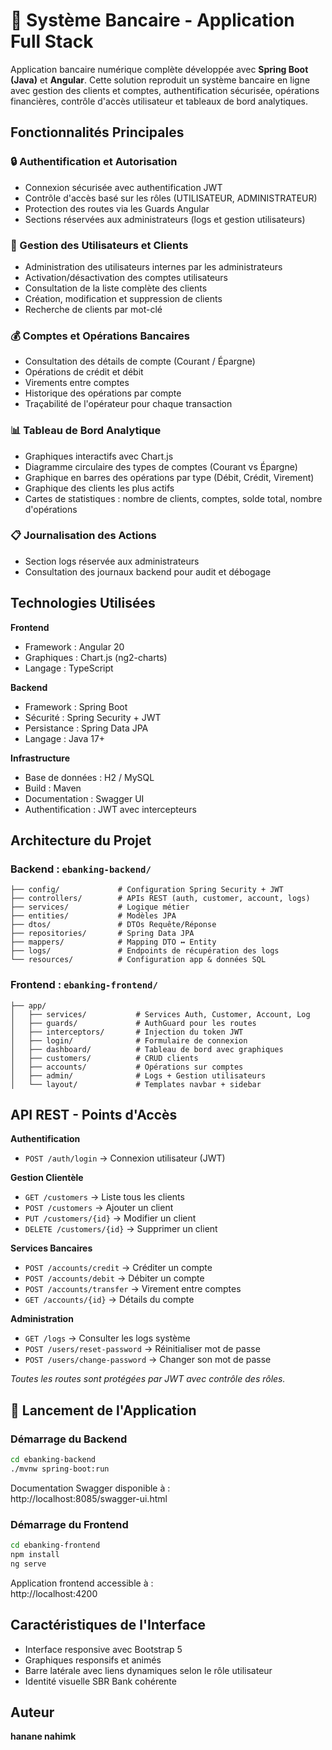 # 🏦 Système Bancaire  - Application Full Stack

Application bancaire numérique complète développée avec **Spring Boot (Java)** et **Angular**. Cette solution reproduit un système bancaire en ligne avec gestion des clients et comptes, authentification sécurisée, opérations financières, contrôle d'accès utilisateur et tableaux de bord analytiques.

## Fonctionnalités Principales

### 🔒 Authentification et Autorisation
- Connexion sécurisée avec authentification JWT
- Contrôle d'accès basé sur les rôles (UTILISATEUR, ADMINISTRATEUR)
- Protection des routes via les Guards Angular
- Sections réservées aux administrateurs (logs et gestion utilisateurs)

### 👤 Gestion des Utilisateurs et Clients
- Administration des utilisateurs internes par les administrateurs
- Activation/désactivation des comptes utilisateurs
- Consultation de la liste complète des clients
- Création, modification et suppression de clients
- Recherche de clients par mot-clé

### 💰 Comptes et Opérations Bancaires
- Consultation des détails de compte (Courant / Épargne)
- Opérations de crédit et débit
- Virements entre comptes
- Historique des opérations par compte
- Traçabilité de l'opérateur pour chaque transaction

### 📊 Tableau de Bord Analytique
- Graphiques interactifs avec Chart.js
- Diagramme circulaire des types de comptes (Courant vs Épargne)
- Graphique en barres des opérations par type (Débit, Crédit, Virement)
- Graphique des clients les plus actifs
- Cartes de statistiques : nombre de clients, comptes, solde total, nombre d'opérations

### 📋 Journalisation des Actions
- Section logs réservée aux administrateurs
- Consultation des journaux backend pour audit et débogage

## Technologies Utilisées

**Frontend**
- Framework : Angular 20
- Graphiques : Chart.js (ng2-charts)
- Langage : TypeScript

**Backend**
- Framework : Spring Boot
- Sécurité : Spring Security + JWT
- Persistance : Spring Data JPA
- Langage : Java 17+

**Infrastructure**
- Base de données : H2 / MySQL
- Build : Maven
- Documentation : Swagger UI
- Authentification : JWT avec intercepteurs

## Architecture du Projet

### Backend : `ebanking-backend/`
```
├── config/             # Configuration Spring Security + JWT
├── controllers/        # APIs REST (auth, customer, account, logs)
├── services/           # Logique métier
├── entities/           # Modèles JPA
├── dtos/               # DTOs Requête/Réponse
├── repositories/       # Spring Data JPA
├── mappers/            # Mapping DTO ↔ Entity
├── logs/               # Endpoints de récupération des logs
└── resources/          # Configuration app & données SQL
```

### Frontend : `ebanking-frontend/`
```
├── app/
│   ├── services/           # Services Auth, Customer, Account, Log
│   ├── guards/             # AuthGuard pour les routes
│   ├── interceptors/       # Injection du token JWT
│   ├── login/              # Formulaire de connexion
│   ├── dashboard/          # Tableau de bord avec graphiques
│   ├── customers/          # CRUD clients
│   ├── accounts/           # Opérations sur comptes
│   ├── admin/              # Logs + Gestion utilisateurs
│   └── layout/             # Templates navbar + sidebar
```

## API REST - Points d'Accès

**Authentification**
- `POST /auth/login` → Connexion utilisateur (JWT)

**Gestion Clientèle**
- `GET /customers` → Liste tous les clients
- `POST /customers` → Ajouter un client
- `PUT /customers/{id}` → Modifier un client
- `DELETE /customers/{id}` → Supprimer un client

**Services Bancaires**
- `POST /accounts/credit` → Créditer un compte
- `POST /accounts/debit` → Débiter un compte
- `POST /accounts/transfer` → Virement entre comptes
- `GET /accounts/{id}` → Détails du compte

**Administration**
- `GET /logs` → Consulter les logs système
- `POST /users/reset-password` → Réinitialiser mot de passe
- `POST /users/change-password` → Changer son mot de passe

*Toutes les routes sont protégées par JWT avec contrôle des rôles.*

## 🚀 Lancement de l'Application

### Démarrage du Backend
```bash
cd ebanking-backend
./mvnw spring-boot:run
```

Documentation Swagger disponible à :  
http://localhost:8085/swagger-ui.html

### Démarrage du Frontend
```bash
cd ebanking-frontend
npm install
ng serve
```

Application frontend accessible à :  
http://localhost:4200

## Caractéristiques de l'Interface

- Interface responsive avec Bootstrap 5
- Graphiques responsifs et animés
- Barre latérale avec liens dynamiques selon le rôle utilisateur
- Identité visuelle SBR Bank cohérente

## Auteur

**hanane nahimk**